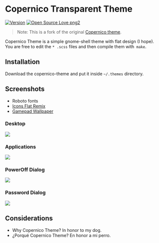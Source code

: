# Copernico Transparent Theme #
[![Version](https://img.shields.io/badge/version-3.26-green.svg)]()
[![Open Source Love png2](https://badges.frapsoft.com/os/v2/open-source.png?v=103)]()

> Note: This is a fork of the original [Copernico theme](https://gitlab.com/mgyugcha/copernico-theme).

Copernico Theme is a simple gnome-shell theme with flat design (I hope).
You are free to edit the `* .scss` files and then compile them with` make`.

## Installation

Download the copernico-theme and put it inside `~/.themes` directory.

## Screenshots

* Roboto fonts
* [Icons Flat Remix](https://github.com/daniruiz/flat-remix)
* [Gamepad Wallpaper](http://charlie-henson.deviantart.com/gallery/52256739/Flat-Gamepad-Wallpapers)

### Desktop
![](https://gitlab.com/mgyugcha/copernico-theme/raw/master/screenshots/copernico.png)

### Applications
![](https://gitlab.com/mgyugcha/copernico-theme/raw/master/screenshots/applications.png)

### PowerOff Dialog
![](https://gitlab.com/mgyugcha/copernico-theme/raw/master/screenshots/power-off.png)
    
### Password Dialog
![](https://gitlab.com/mgyugcha/copernico-theme/raw/master/screenshots/password.png)


## Considerations
- Why Copernico Theme? In honor to my dog.
- ¿Porqué Copernico Theme? En honor a mi perro.
